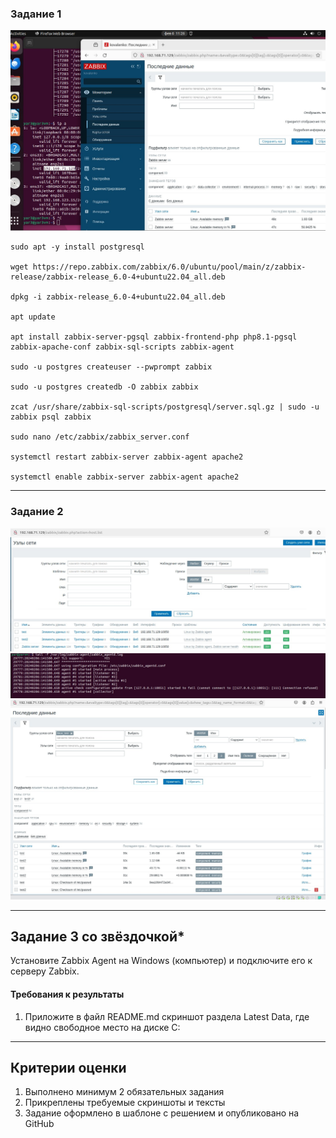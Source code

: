 
### Задание 1 

![zabbix](https://github.com/Himisin/netology/blob/main/monitoring/Zabbix/img/Screenshot_244.jpg)

```
sudo apt -y install postgresql

wget https://repo.zabbix.com/zabbix/6.0/ubuntu/pool/main/z/zabbix-release/zabbix-release_6.0-4+ubuntu22.04_all.deb

dpkg -i zabbix-release_6.0-4+ubuntu22.04_all.deb

apt update

apt install zabbix-server-pgsql zabbix-frontend-php php8.1-pgsql zabbix-apache-conf zabbix-sql-scripts zabbix-agent

sudo -u postgres createuser --pwprompt zabbix

sudo -u postgres createdb -O zabbix zabbix

zcat /usr/share/zabbix-sql-scripts/postgresql/server.sql.gz | sudo -u zabbix psql zabbix

sudo nano /etc/zabbix/zabbix_server.conf

systemctl restart zabbix-server zabbix-agent apache2

systemctl enable zabbix-server zabbix-agent apache2

```
---

### Задание 2 


![zabbix2](https://github.com/Himisin/netology/blob/main/monitoring/Zabbix/img/Screenshot_246.jpg)
![zabbix3](https://github.com/Himisin/netology/blob/main/monitoring/Zabbix/img/Screenshot_247.jpg)
![zabbix4](https://github.com/Himisin/netology/blob/main/monitoring/Zabbix/img/Screenshot_248.jpg)



---
## Задание 3 со звёздочкой*
Установите Zabbix Agent на Windows (компьютер) и подключите его к серверу Zabbix.

#### Требования к результаты 
1. Приложите в файл README.md скриншот раздела Latest Data, где видно свободное место на диске C:
--- 

## Критерии оценки

1.    Выполнено минимум 2 обязательных задания
2. Прикреплены требуемые скриншоты и тексты 
3. Задание оформлено в шаблоне с решением и опубликовано на GitHub


